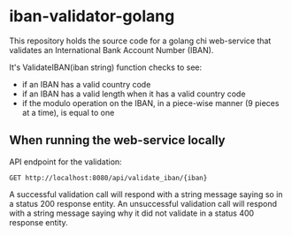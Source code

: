 # iban-validator-golang

This repository holds the source code for a golang chi web-service that validates an International Bank Account Number (IBAN).

It's ValidateIBAN(iban string) function checks to see:
* if an IBAN has a valid country code
* if an IBAN has a valid length when it has a valid country code
* if the modulo operation on the IBAN, in a piece-wise manner (9 pieces at a time), is equal to one

## When running the web-service locally

API endpoint for the validation:

`GET http://localhost:8080/api/validate_iban/{iban}`

A successful validation call will respond with a string message saying so in a status 200 response entity. An unsuccessful validation call will respond with a string message saying why it did not validate in a status 400 response entity.